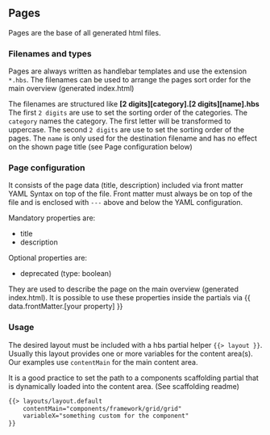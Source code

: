 ## Pages 

Pages are the base of all generated html files. 

### Filenames and types

Pages are always written as handlebar templates and use the extension `*.hbs`.
The filenames can be used to arrange the pages sort order for the main overview (generated index.html)

The filenames are structured like **\[2 digits\]\[category\].\[2 digits\]\[name\].hbs**
The first `2 digits` are use to set the sorting order of the categories. The `category` names the category. The first letter will be transformed to uppercase.
The second `2 digits` are use to set the sorting order of the pages. The `name` is only used for the destination filename and has no effect on the shown page title (see Page configuration below) 

### Page configuration

It consists of the page data (title, description) included via front matter YAML Syntax on top of the file. 
Front matter must always be on top of the file and is enclosed with `---` above and below the YAML configuration.

Mandatory properties are:
* title
* description

Optional properties are:
* deprecated (type: boolean)

They are used to describe the page on the main overview (generated index.html).
It is possible to use these properties inside the partials via {{ data.frontMatter.\[your property\] }}

### Usage

The desired layout must be included with a hbs partial helper `{{> layout }}`. Usually this layout provides one or more variables for the content area(s).
Our examples use `contentMain` for the main content area. 

It is a good practice to set the path to a components scaffolding partial that is dynamically loaded into the content area. (See scaffolding readme) 

```html
{{> layouts/layout.default
	contentMain="components/framework/grid/grid"
	variableX="something custom for the component"
}}
```

